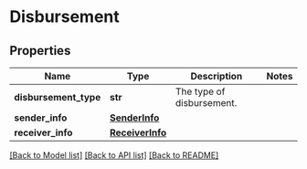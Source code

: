 # Disbursement

## Properties
Name | Type | Description | Notes
------------ | ------------- | ------------- | -------------
**disbursement_type** | **str** | The type of disbursement. | 
**sender_info** | [**SenderInfo**](SenderInfo.md) |  | 
**receiver_info** | [**ReceiverInfo**](ReceiverInfo.md) |  | 

[[Back to Model list]](../README.md#documentation-for-models) [[Back to API list]](../README.md#documentation-for-api-endpoints) [[Back to README]](../README.md)


